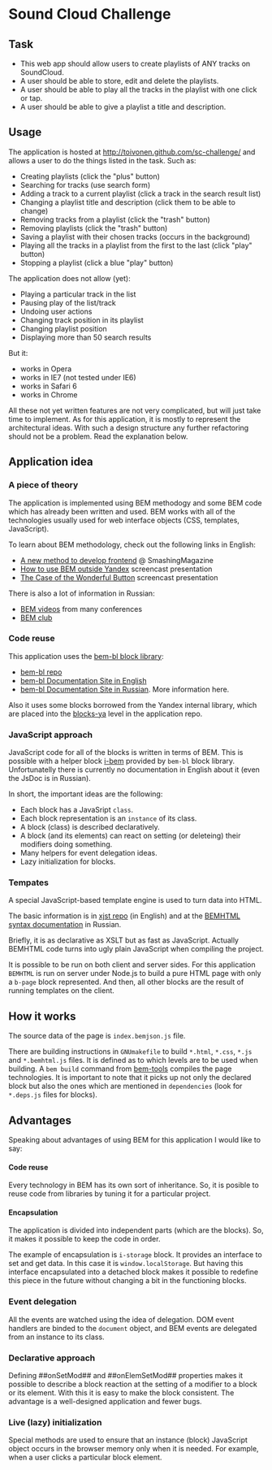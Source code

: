 Sound Cloud Challenge
============

## Task
 * This web app should allow users to create playlists of ANY tracks on SoundCloud.
 * A user should be able to store, edit and delete the playlists.
 * A user should be able to play all the tracks in the playlist with one click or tap.
 * A user should be able to give a playlist a title and description.

## Usage
The application is hosted at http://toivonen.github.com/sc-challenge/ and allows a user to do the things listed in the task.
Such as:
 * Creating playlists (click the "plus" button)
 * Searching for tracks (use search form)
 * Adding a track to a current playlist (click a track in the search result list)
 * Changing a playlist title and description (click them to be able to change)
 * Removing tracks from a playlist (click the "trash" button)
 * Removing playlists (click the "trash" button)
 * Saving a playlist with their chosen tracks (occurs in the background)
 * Playing all the tracks in a playlist from the first to the last (click "play" button)
 * Stopping a playlist (click a blue "play" button)

The application does not allow (yet):
 * Playing a particular track in the list
 * Pausing play of the list/track
 * Undoing user actions
 * Changing track position in its playlist
 * Changing playlist position
 * Displaying more than 50 search results

But it:
  * works in Opera
  * works in IE7 (not tested under IE6)
  * works in Safari 6
  * works in Chrome 

All these not yet written features are not very complicated, but will just take time to implement.
As for this application, it is mostly to represent the architectural ideas. With such a design
structure any further refactoring should not be a problem.
Read the explanation below.

## Application idea
### A piece of theory
The application is implemented using BEM methodogy and some BEM code which has already been written and used.
BEM works with all of the technologies usually used for web interface objects (CSS, templates, JavaScript).

To learn about BEM methodology, check out the following links in English:
  * [A new method to develop frontend](http://coding.smashingmagazine.com/front-end-methodology-bem-file-system-representation/)
  @ SmashingMagazine
  * [How to use BEM outside Yandex](https://vimeo.com/38346573) screencast presentation
  * [The Case of the Wonderful Button](https://vimeo.com/44013317) screencast presentation

There is also a lot of information in Russian:
 * [BEM videos](https://vimeo.com/user7969200/videos) from many conferences
 * [BEM club](http://clubs.ya.ru/bem/)

### Code reuse
This application uses the [bem-bl block library](https://github.com/bem/bem-bl):
 * [bem-bl repo](https://github.com/bem/bem-bl)
 * [bem-bl Documentation Site in English](http://bem.github.com/bem-bl/index.en.html)
 * [bem-bl Documentation Site in Russian](http://bem.github.com/bem-bl/index.ru.html). More information here.

Also it uses some blocks borrowed from the Yandex internal library, which are placed into the [blocks-ya](https://github.com/toivonen/sc-challenge/tree/master/blocks-ya)
level in the application repo.

### JavaScript approach
JavaScript code for all of the blocks is written in terms of BEM. This is possible with
a helper block [i-bem](http://bem.github.com/bem-bl/sets/common-desktop/i-bem/i-bem.ru.html)
provided by ``bem-bl`` block library.
Unfortunatelly there is currently no documentation in English about it (even the JsDoc is in Russian).

In short, the important ideas are the following:
 * Each block has a JavaSript ``class``.
 * Each block representation is an ``instance`` of its class.
 * A block (class) is described declaratively.
 * A block (and its elements) can react on setting (or deleteing) their modifiers doing something.
 * Many helpers for event delegation ideas.
 * Lazy initialization for blocks.

### Tempates
A special JavaScript-based template engine is used to turn data into HTML.

The basic information is in [xjst repo](https://github.com/veged/xjst) (in English) and at the
[BEMHTML syntax documentation](http://bem.github.com/bem-bl/pages/bemhtml-syntax/bemhtml-syntax.ru.html)
in Russian.

Briefly, it is as declarative as XSLT but as fast as JavaScript. Actually BEMHTML code turns into ugly plain JavaScript
when compiling the project.

It is possible to be run on both client and server sides. For this application ``BEMHTML`` is
run on server under Node.js to build a pure HTML page with only a ``b-page`` block
represented. And then, all other blocks are the result of running templates on the client.

## How it works
The source data of the page is ``index.bemjson.js`` file.

There are building instructions in
``GNUmakefile`` to build ``*.html``, ``*.css``, ``*.js`` and ``*.bemhtml.js`` files.
It is defined as to which levels are to be used when building. A ``bem build`` command from [bem-tools](https://github.com/bem/bem-tools)
compiles the page technologies. It is important to note that it picks up not only
the declared block but also the ones which are mentioned in ``dependencies`` (look for ``*.deps.js`` files for blocks).

## Advantages
Speaking about advantages of using BEM for this application I would like to say:

#### Code reuse
Every technology in BEM has its own sort of inheritance. So, it is posible to reuse code from libraries by tuning it
for a particular project.

#### Encapsulation
The application is divided into independent parts (which are the blocks). So, it makes it possible to keep the code in order.

The example of encapsulation is ``i-storage`` block. It provides an interface to set and get data. In this case it is
``window.localStorage``. But having this interface encapsulated into a
detached block makes it possible to redefine this piece in the future without changing a bit
in the functioning blocks.

### Event delegation
All the events are watched using the idea of delegation. DOM event handlers are binded to
the ``document`` object, and BEM events are delegated from an instance to its class.

### Declarative approach
Defining ##onSetMod## and ##onElemSetMod## properties makes it possible to describe a block reaction
at the setting of a modifier to a block or its element. With this it is easy to make the block consistent.
The advantage is a well-designed application and fewer bugs.

### Live (lazy) initialization
Special methods are used to ensure that an instance (block) JavaScript object occurs in
the browser memory only when it is needed. For example, when a user clicks a particular block element.